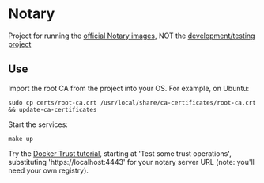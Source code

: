 # Notary

Project for running the [official Notary images](https://hub.docker.com/_/notary/), NOT the [development/testing project](https://github.com/theupdateframework/notary)

## Use

Import the root CA from the project into your OS.  For example, on Ubuntu:

    sudo cp certs/root-ca.crt /usr/local/share/ca-certificates/root-ca.crt && update-ca-certificates

Start the services:

    make up

Try the [Docker Trust tutorial](https://docs.docker.com/engine/security/trust/trust_sandbox/#playing-in-the-sandbox), starting at 'Test some trust operations', substituting 'https://localhost:4443' for your notary server URL (note: you'll need your own registry).
